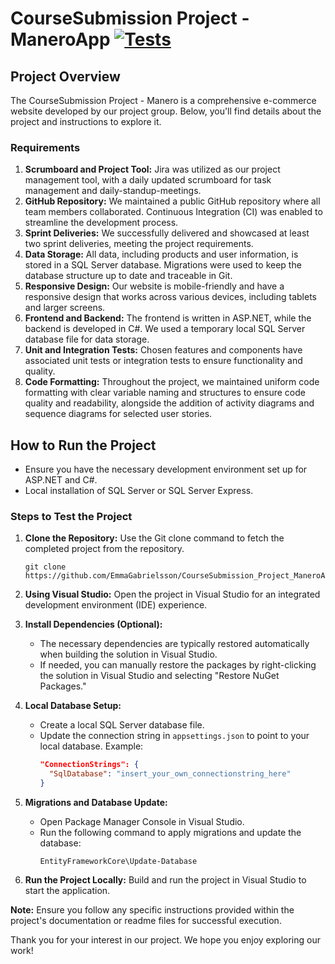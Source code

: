 # CourseSubmission Project - ManeroApp  [![Tests](https://github.com/EmmaGabrielsson/CourseSubmission_Project_ManeroApp/actions/workflows/tests.yml/badge.svg)](https://github.com/EmmaGabrielsson/CourseSubmission_Project_ManeroApp/actions/workflows/tests.yml)

## Project Overview
The CourseSubmission Project - Manero is a comprehensive e-commerce website developed by our project group. Below, you'll find details about the project and instructions to explore it.

### Requirements
1. **Scrumboard and Project Tool:** Jira was utilized as our project management tool, with a daily updated scrumboard for task management and daily-standup-meetings.
2. **GitHub Repository:** We maintained a public GitHub repository where all team members collaborated. Continuous Integration (CI) was enabled to streamline the development process.
3. **Sprint Deliveries:** We successfully delivered and showcased at least two sprint deliveries, meeting the project requirements.
4. **Data Storage:** All data, including products and user information, is stored in a SQL Server database. Migrations were used to keep the database structure up to date and traceable in Git.
5. **Responsive Design:** Our website is mobile-friendly and have a responsive design that works across various devices, including tablets and larger screens.
6. **Frontend and Backend:** The frontend is written in ASP.NET, while the backend is developed in C#. We used a temporary local SQL Server database file for data storage.
7. **Unit and Integration Tests:** Chosen features and components have associated unit tests or integration tests to ensure functionality and quality.
8. **Code Formatting:** Throughout the project, we maintained uniform code formatting with clear variable naming and structures to ensure code quality and readability, alongside the addition of activity diagrams and sequence diagrams for selected user stories.


## How to Run the Project 
- Ensure you have the necessary development environment set up for ASP.NET and C#.
- Local installation of SQL Server or SQL Server Express.

### Steps to Test the Project
1. **Clone the Repository:** Use the Git clone command to fetch the completed project from the repository.
    ```
    git clone https://github.com/EmmaGabrielsson/CourseSubmission_Project_ManeroApp.git
    ```
3. **Using Visual Studio:** Open the project in Visual Studio for an integrated development environment (IDE) experience.

4. **Install Dependencies (Optional):**
    - The necessary dependencies are typically restored automatically when building the solution in Visual Studio.
    - If needed, you can manually restore the packages by right-clicking the solution in Visual Studio and selecting "Restore NuGet Packages."

5. **Local Database Setup:**
    - Create a local SQL Server database file.
    - Update the connection string in `appsettings.json` to point to your local database. 
      Example:
      ```json
      "ConnectionStrings": {
        "SqlDatabase": "insert_your_own_connectionstring_here"
      }
      ```
      
6. **Migrations and Database Update:**
    - Open Package Manager Console in Visual Studio.
    - Run the following command to apply migrations and update the database:
      ```
      EntityFrameworkCore\Update-Database
      ```

7. **Run the Project Locally:** Build and run the project in Visual Studio to start the application.

**Note:** Ensure you follow any specific instructions provided within the project's documentation or readme files for successful execution.

Thank you for your interest in our project. We hope you enjoy exploring our work!



